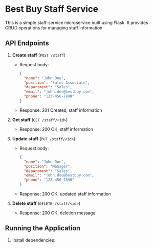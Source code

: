 # Best Buy Staff Service

This is a simple staff-service microservice built using Flask. It provides CRUD operations for managing staff information.

## API Endpoints

1. **Create staff** (`POST /staff`)
   - Request body:
     ```json
     {
       "name": "John Doe",
       "position": "Sales Associate",
       "department": "Sales",
       "email": "john.doe@bestbuy.com",
       "phone": "123-456-7890"
     }
     ```
   - Response: 201 Created, staff information

2. **Get staff** (`GET /staff/<id>`)
   - Response: 200 OK, staff information

3. **Update staff** (`PUT /staff/<id>`)
   - Request body:
     ```json
     {
       "name": "John Doe",
       "position": "Manager",
       "department": "Sales",
       "email": "john.doe@bestbuy.com",
       "phone": "123-456-7890"
     }
     ```
   - Response: 200 OK, updated staff information

4. **Delete staff** (`DELETE /staff/<id>`)
   - Response: 200 OK, deletion message

## Running the Application

1. Install dependencies:
